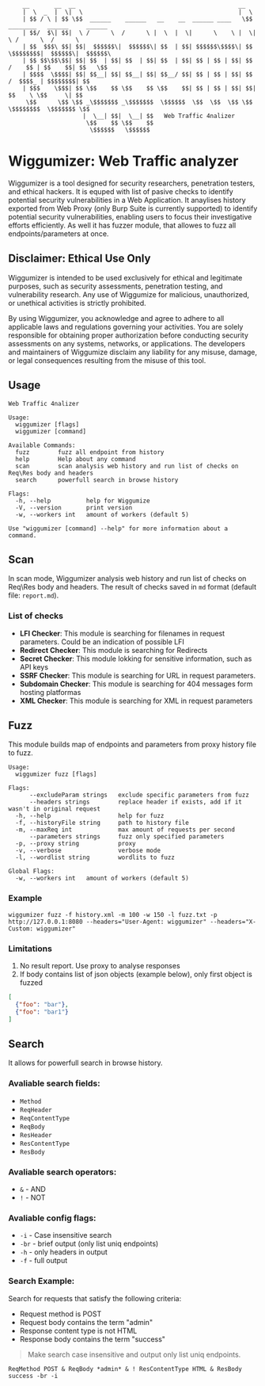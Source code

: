 
        __       __  __                                              __
        |  \  _  |  \|  \                                            |  \
        | $$ / \ | $$ \$$  ______    ______   __    __  ______ ____   \$$ ________   ______     ______      
        | $$/  $\| $$|  \ /      \  /      \ |  \  |  \|      \    \ |  \|        \ /      \  /      \       
        | $$  $$$\ $$| $$|  $$$$$$\|  $$$$$$\| $$  | $$| $$$$$$\$$$$\| $$ \$$$$$$$$|  $$$$$$\|  $$$$$$\  
        | $$ $$\$$\$$| $$| $$  | $$| $$  | $$| $$  | $$| $$ | $$ | $$| $$  /    $$ | $$    $$| $$   \$$   
        | $$$$  \$$$$| $$| $$__| $$| $$__| $$| $$__/ $$| $$ | $$ | $$| $$ /  $$$$_ | $$$$$$$$| $$
        | $$$    \$$$| $$ \$$    $$ \$$    $$ \$$    $$| $$ | $$ | $$| $$|  $$    \ \$$     \| $$
         \$$      \$$ \$$ _\$$$$$$$ _\$$$$$$$  \$$$$$$  \$$  \$$  \$$ \$$ \$$$$$$$$  \$$$$$$$ \$$
                         |  \__| $$|  \__| $$   Web Traffic 4nalizer
                          \$$    $$ \$$    $$
                           \$$$$$$   \$$$$$$


# Wiggumizer: Web Traffic analyzer

Wiggumizer is a tool designed for security researchers, penetration testers, and ethical hackers.  It is equped with list of pasive checks to identify potential security vulnerabilities in a Web Application. It anaylises history exported from Web Proxy (only Burp Suite is currently supported) to identify potential security vulnerabilities, enabling users to focus their investigative efforts efficiently. As well it has fuzzer module, that allowes to fuzz all endpoints/parameters at once. 

## Disclaimer: Ethical Use Only

Wiggumizer is intended to be used exclusively for ethical and legitimate purposes, such as security assessments, penetration testing, and vulnerability research. Any use of Wiggumize for malicious, unauthorized, or unethical activities is strictly prohibited.

By using Wiggumizer, you acknowledge and agree to adhere to all applicable laws and regulations governing your activities. You are solely responsible for obtaining proper authorization before conducting security assessments on any systems, networks, or applications. The developers and maintainers of Wiggumize disclaim any liability for any misuse, damage, or legal consequences resulting from the misuse of this tool.


## Usage

```shell
Web Traffic 4nalizer

Usage:
  wiggumizer [flags]
  wiggumizer [command]

Available Commands:
  fuzz        fuzz all endpoint from history
  help        Help about any command
  scan        scan analysis web history and run list of checks on Req\Res body and headers
  search      powerfull search in browse history

Flags:
  -h, --help          help for Wiggumize
  -V, --version       print version
  -w, --workers int   amount of workers (default 5)

Use "wiggumizer [command] --help" for more information about a command.
```

## Scan

In scan mode, Wiggumizer analysis web history and run list of checks on Req\Res body and headers.  The result of checks saved in `md` format (default file: `report.md`).

### List of checks 

- **LFI Checker**: This module is searching for filenames in request parameters. Could be an indication of possible LFI
- **Redirect Checker**: This module is searching for Redirects
- **Secret Checker**: This module lokking for sensitive information, such as API keys
- **SSRF Checker**: This module is searching for URL in request parameters.
- **Subdomain Checker**: This module is searching for 404 messages form hosting platformas
- **XML Checker**:  This module is searching for XML in request parameters

## Fuzz

This module builds map of endpoints and parameters from proxy history file to fuzz.     

```shell
Usage:
  wiggumizer fuzz [flags]

Flags:
      --excludeParam strings   exclude specific parameters from fuzz
      --headers strings        replace header if exists, add if it wasn't in original request
  -h, --help                   help for fuzz
  -f, --historyFile string     path to history file
  -m, --maxReq int             max amount of requests per second
      --parameters strings     fuzz only specified parameters
  -p, --proxy string           proxy
  -v, --verbose                verbose mode
  -l, --wordlist string        wordlits to fuzz

Global Flags:
  -w, --workers int   amount of workers (default 5)
```

### Example

```
wiggumizer fuzz -f history.xml -m 100 -w 150 -l fuzz.txt -p http://127.0.0.1:8080 --headers="User-Agent: wiggumizer" --headers="X-Custom: wiggumizer"
```

### Limitations

1. No result report. Use proxy to analyse responses
2. If body contains list of json objects (example below), only first object is fuzzed  
```json
[
  {"foo": "bar"},
  {"foo": "bar1"}
]
```

## Search

It allows for powerfull search in browse history. 

### Avaliable search fields: 
- `Method`
- `ReqHeader`
- `ReqContentType`
- `ReqBody`
- `ResHeader`
- `ResContentType`
- `ResBody`

### Avaliable search operators: 
- `&` - AND
- `!` - NOT


### Avaliable config flags: 
- `-i`  - Case insensitive search
- `-br` - brief output (only list uniq endpoints)
- `-h`  - only headers in output
- `-f`  - full output

### Search Example:

Search for requests that satisfy the following criteria:
- Request method is POST
- Request body contains the term "admin"
- Response content type is not HTML
- Response body contains the term "success"

> Make search case insensitive and output only list uniq endpoints.  

```shell
ReqMethod POST & ReqBody *admin* & ! ResContentType HTML & ResBody success -br -i
```